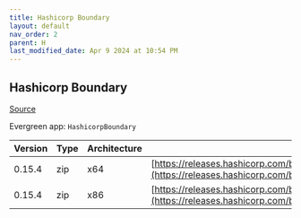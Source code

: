 ```yaml
---
title: Hashicorp Boundary
layout: default
nav_order: 2
parent: H
last_modified_date: Apr 9 2024 at 10:54 PM
---
```


## Hashicorp Boundary

[Source](https://www.boundaryproject.io/)

Evergreen app: `HashicorpBoundary`

| Version | Type | Architecture | URI                                                                                                                                                                  |
| ------- | ---- | ------------ | -------------------------------------------------------------------------------------------------------------------------------------------------------------------- |
| 0.15.4  | zip  | x64          | [https://releases.hashicorp.com/boundary/0.15.4/boundary_0.15.4_windows_amd64.zip](https://releases.hashicorp.com/boundary/0.15.4/boundary_0.15.4_windows_amd64.zip) |
| 0.15.4  | zip  | x86          | [https://releases.hashicorp.com/boundary/0.15.4/boundary_0.15.4_windows_386.zip](https://releases.hashicorp.com/boundary/0.15.4/boundary_0.15.4_windows_386.zip)     |
